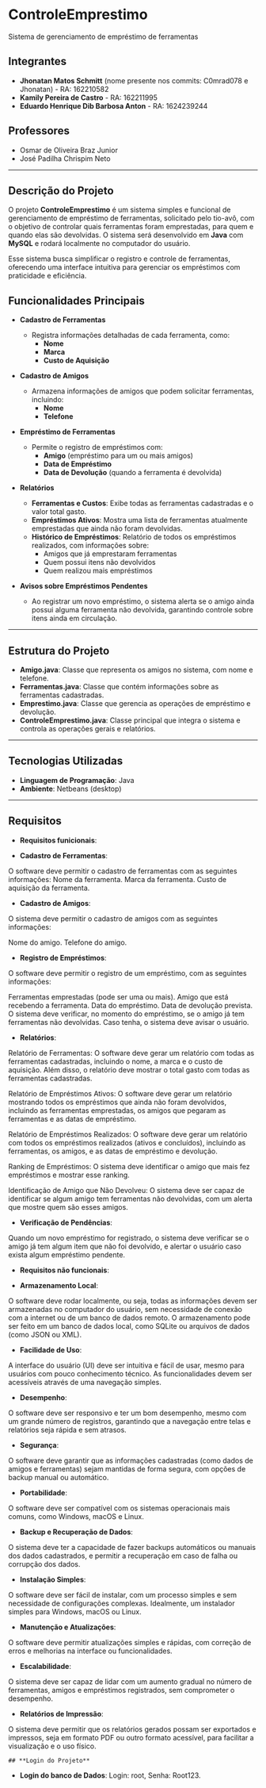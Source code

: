 # **ControleEmprestimo**

Sistema de gerenciamento de empréstimo de ferramentas

## **Integrantes**

- **Jhonatan Matos Schmitt** (nome presente nos commits: C0mrad078 e Jhonatan) - RA: 162210582
- **Kamily Pereira de Castro** - RA: 162211995
- **Eduardo Henrique Dib Barbosa Anton** - RA: 1624239244

## **Professores**

- Osmar de Oliveira Braz Junior
- José Padilha Chrispim Neto

---

## **Descrição do Projeto**

O projeto **ControleEmprestimo** é um sistema simples e funcional de gerenciamento de empréstimo de ferramentas, solicitado pelo tio-avô, com o objetivo de controlar quais ferramentas foram emprestadas, para quem e quando elas são devolvidas. O sistema será desenvolvido em **Java** com **MySQL** e rodará localmente no computador do usuário.

Esse sistema busca simplificar o registro e controle de ferramentas, oferecendo uma interface intuitiva para gerenciar os empréstimos com praticidade e eficiência.

## **Funcionalidades Principais**

- **Cadastro de Ferramentas**
  - Registra informações detalhadas de cada ferramenta, como:
    - **Nome**
    - **Marca**
    - **Custo de Aquisição**

- **Cadastro de Amigos**
  - Armazena informações de amigos que podem solicitar ferramentas, incluindo:
    - **Nome**
    - **Telefone**

- **Empréstimo de Ferramentas**
  - Permite o registro de empréstimos com:
    - **Amigo** (empréstimo para um ou mais amigos)
    - **Data de Empréstimo**
    - **Data de Devolução** (quando a ferramenta é devolvida)

- **Relatórios**
  - **Ferramentas e Custos**: Exibe todas as ferramentas cadastradas e o valor total gasto.
  - **Empréstimos Ativos**: Mostra uma lista de ferramentas atualmente emprestadas que ainda não foram devolvidas.
  - **Histórico de Empréstimos**: Relatório de todos os empréstimos realizados, com informações sobre:
    - Amigos que já emprestaram ferramentas
    - Quem possui itens não devolvidos
    - Quem realizou mais empréstimos

- **Avisos sobre Empréstimos Pendentes**
  - Ao registrar um novo empréstimo, o sistema alerta se o amigo ainda possui alguma ferramenta não devolvida, garantindo controle sobre itens ainda em circulação.

---

## **Estrutura do Projeto**

- **Amigo.java**: Classe que representa os amigos no sistema, com nome e telefone.
- **Ferramentas.java**: Classe que contém informações sobre as ferramentas cadastradas.
- **Emprestimo.java**: Classe que gerencia as operações de empréstimo e devolução.
- **ControleEmprestimo.java**: Classe principal que integra o sistema e controla as operações gerais e relatórios.

---

## **Tecnologias Utilizadas**

- **Linguagem de Programação**: Java
- **Ambiente**: Netbeans (desktop)

---
## **Requisitos**


- **Requisitos funicionais**:
  
  
- **Cadastro de Ferramentas**:

O software deve permitir o cadastro de ferramentas com as seguintes informações:
Nome da ferramenta.
Marca da ferramenta.
Custo de aquisição da ferramenta.

- **Cadastro de Amigos**:

O sistema deve permitir o cadastro de amigos com as seguintes informações:

Nome do amigo.
Telefone do amigo.

- **Registro de Empréstimos**:

O software deve permitir o registro de um empréstimo, com as seguintes informações:

Ferramentas emprestadas (pode ser uma ou mais).
Amigo que está recebendo a ferramenta.
Data do empréstimo.
Data de devolução prevista.
O sistema deve verificar, no momento do empréstimo, se o amigo já tem ferramentas não devolvidas. Caso tenha, o sistema deve avisar o usuário.

- **Relatórios**:

Relatório de Ferramentas: O software deve gerar um relatório com todas as ferramentas cadastradas, incluindo o nome, a marca e o custo de aquisição. Além disso, o relatório deve mostrar o total gasto com todas as ferramentas cadastradas.

Relatório de Empréstimos Ativos: O software deve gerar um relatório mostrando todos os empréstimos que ainda não foram devolvidos, incluindo as ferramentas emprestadas, os amigos que pegaram as ferramentas e as datas de empréstimo.

Relatório de Empréstimos Realizados: O software deve gerar um relatório com todos os empréstimos realizados (ativos e concluídos), incluindo as ferramentas, os amigos, e as datas de empréstimo e devolução.

Ranking de Empréstimos: O sistema deve identificar o amigo que mais fez empréstimos e mostrar esse ranking.

Identificação de Amigo que Não Devolveu: O sistema deve ser capaz de identificar se algum amigo tem ferramentas não devolvidas, com um alerta que mostre quem são esses amigos.

- **Verificação de Pendências**:

Quando um novo empréstimo for registrado, o sistema deve verificar se o amigo já tem algum item que não foi devolvido, e alertar o usuário caso exista algum empréstimo pendente.


  - **Requisitos não funcionais**:

- **Armazenamento Local**:

O software deve rodar localmente, ou seja, todas as informações devem ser armazenadas no computador do usuário, sem necessidade de conexão com a internet ou de um banco de dados remoto.
O armazenamento pode ser feito em um banco de dados local, como SQLite ou arquivos de dados (como JSON ou XML).

- **Facilidade de Uso**:

A interface do usuário (UI) deve ser intuitiva e fácil de usar, mesmo para usuários com pouco conhecimento técnico. As funcionalidades devem ser acessíveis através de uma navegação simples.

- **Desempenho**:

O software deve ser responsivo e ter um bom desempenho, mesmo com um grande número de registros, garantindo que a navegação entre telas e relatórios seja rápida e sem atrasos.

- **Segurança**:

O software deve garantir que as informações cadastradas (como dados de amigos e ferramentas) sejam mantidas de forma segura, com opções de backup manual ou automático.

- **Portabilidade**:

O software deve ser compatível com os sistemas operacionais mais comuns, como Windows, macOS e Linux.

- **Backup e Recuperação de Dados**:

O sistema deve ter a capacidade de fazer backups automáticos ou manuais dos dados cadastrados, e permitir a recuperação em caso de falha ou corrupção dos dados.

- **Instalação Simples**:

O software deve ser fácil de instalar, com um processo simples e sem necessidade de configurações complexas. Idealmente, um instalador simples para Windows, macOS ou Linux.

- **Manutenção e Atualizações**:

O software deve permitir atualizações simples e rápidas, com correção de erros e melhorias na interface ou funcionalidades.

- **Escalabilidade**:

O sistema deve ser capaz de lidar com um aumento gradual no número de ferramentas, amigos e empréstimos registrados, sem comprometer o desempenho.

- **Relatórios de Impressão**:

O sistema deve permitir que os relatórios gerados possam ser exportados e impressos, seja em formato PDF ou outro formato acessível, para facilitar a visualização e o uso físico.

 

  



    ## **Login do Projeto**
- **Login do banco de Dados**: Login: root, Senha: Root123.


